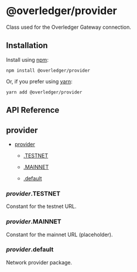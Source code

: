 # @overledger/provider

Class used for the Overledger Gateway connection.

## Installation

Install using [npm](https://www.npmjs.org/):
```
npm install @overledger/provider
```

Or, if you prefer using [yarn](https://yarnpkg.com/):

```
yarn add @overledger/provider
```

## API Reference

<a name="module_provider"></a>

## provider

* [provider](#module_provider)

    * [.TESTNET](#module_provider.TESTNET)

    * [.MAINNET](#module_provider.MAINNET)

    * [.default](#module_provider.default)


<a name="module_provider.TESTNET"></a>

### *provider*.TESTNET
Constant for the testnet URL.

<a name="module_provider.MAINNET"></a>

### *provider*.MAINNET
Constant for the mainnet URL (placeholder).

<a name="module_provider.default"></a>

### *provider*.default
Network provider package.

